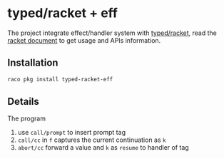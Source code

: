 # typed/racket + eff

The project integrate effect/handler system with [typed/racket](https://docs.racket-lang.org/ts-reference/index.html), read the [racket document](https://docs.racket-lang.org/typed-racket-eff/index.html) to get usage and APIs information.

## Installation

```sh
raco pkg install typed-racket-eff
```

## Details

The program

1. use `call/prompt` to insert prompt tag
2. `call/cc` in `f` captures the current continuation as `k`
3. `abort/cc` forward a value and `k` as `resume` to handler of tag
